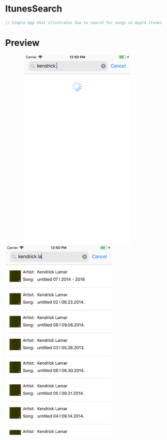 # ItunesSearch

````swift
// Simple App that illustrates how to search for songs on Apple Itunes
````  
# Preview
<img src="preview1.png?raw=true" width="340px" hspace="60"> <img src="preview2.png?raw=true" width="340px">
